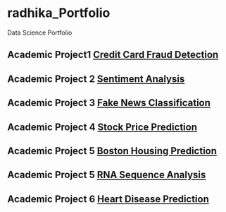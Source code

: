 # radhika_Portfolio
Data Science Portfolio
## Academic Project1 [Credit Card Fraud Detection](https://github.com/radhika-19/Credit_Card_Detection)
## Academic Project 2 [Sentiment Analysis](https://github.com/radhika-19/covid-19-sentiment-analysis)
## Academic Project 3 [Fake News Classification](https://github.com/radhika-19/FAKE-NEWS-CLASSIFIER)
## Academic Project 4 [Stock Price Prediction](https://github.com/radhika-19/StockPricePrediction)
## Academic Project 5 [Boston Housing Prediction](https://github.com/radhika-19/boston-prediction)
## Academic Project 5 [RNA Sequence Analysis](https://github.com/radhika-19/gene-prediction)
## Academic Project 6 [Heart Disease Prediction](https://github.com/radhika-19/Heart-Disease-Prediction-Code)
